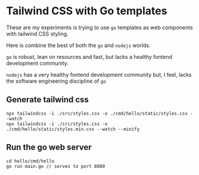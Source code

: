 # Tailwind CSS with Go templates
These are my experiments is trying to use `go` templates
as web components with tailwind CSS styling.

Here is combine the best of both the `go` and `nodejs` worlds.

`go` is robust, lean on resources and fast, but lacks
a healthy fontend development community.

`nodejs` has a very healthy fontend development community but, I feel,
lacks the software engineering discipline of `go`

## Generate tailwind css 
```
npx tailwindcss -i ./src/styles.css -o ./cmd/hello/static/styles.css --watch
npx tailwindcss -i ./src/styles.css -o ./cmd/hello/static/styles.min.css --watch --minify

```

## Run the go web server
```
cd hello/cmd/hello
go run main.go // serves to port 8080
```
